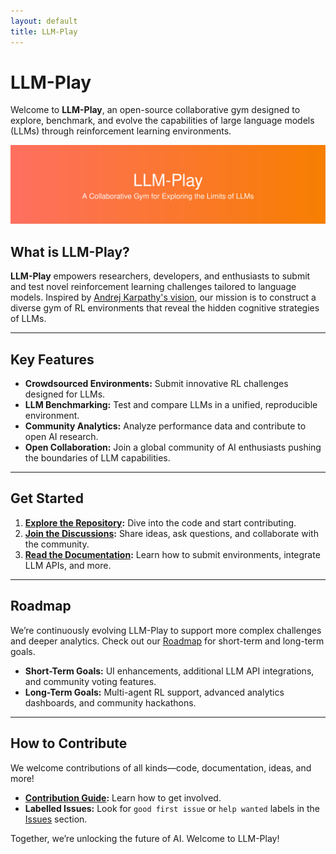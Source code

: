 ```yaml
---
layout: default
title: LLM-Play
---
```


# LLM-Play

Welcome to **LLM-Play**, an open-source collaborative gym designed to explore, benchmark, and evolve the capabilities of large language models (LLMs) through reinforcement learning environments.

![LLM-Play Banner](../public/images/banner.svg)

## What is LLM-Play?

**LLM-Play** empowers researchers, developers, and enthusiasts to submit and test novel reinforcement learning challenges tailored to language models. Inspired by [Andrej Karpathy's vision](https://x.com/karpathy/status/1884676486713737258), our mission is to construct a diverse gym of RL environments that reveal the hidden cognitive strategies of LLMs.

---

## Key Features

- **Crowdsourced Environments:** Submit innovative RL challenges designed for LLMs.
- **LLM Benchmarking:** Test and compare LLMs in a unified, reproducible environment.
- **Community Analytics:** Analyze performance data and contribute to open AI research.
- **Open Collaboration:** Join a global community of AI enthusiasts pushing the boundaries of LLM capabilities.

---

## Get Started

1. **[Explore the Repository](https://github.com/pszjmb1/llm-play):** Dive into the code and start contributing.
2. **[Join the Discussions](https://github.com/pszjmb1/llm-play/discussions):** Share ideas, ask questions, and collaborate with the community.
3. **[Read the Documentation](./tutorials.md):** Learn how to submit environments, integrate LLM APIs, and more.

---

## Roadmap

We’re continuously evolving LLM-Play to support more complex challenges and deeper analytics. Check out our [Roadmap](./roadmap.md) for short-term and long-term goals.

- **Short-Term Goals:** UI enhancements, additional LLM API integrations, and community voting features.
- **Long-Term Goals:** Multi-agent RL support, advanced analytics dashboards, and community hackathons.

---

## How to Contribute

We welcome contributions of all kinds—code, documentation, ideas, and more!

- **[Contribution Guide](./contribute.md):** Learn how to get involved.
- **Labelled Issues:** Look for `good first issue` or `help wanted` labels in the [Issues](https://github.com/pszjmb1/llm-play/issues) section.

Together, we’re unlocking the future of AI. Welcome to LLM-Play!

